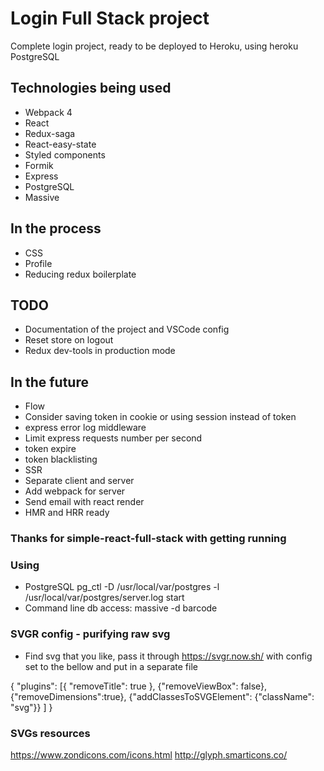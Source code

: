 # Login Full Stack project

Complete login project, ready to be deployed to Heroku, using heroku PostgreSQL

## Technologies being used

- Webpack 4
- React
- Redux-saga
- React-easy-state
- Styled components
- Formik
- Express
- PostgreSQL
- Massive

## In the process

- CSS
- Profile
- Reducing redux boilerplate

## TODO

- Documentation of the project and VSCode config
- Reset store on logout
- Redux dev-tools in production mode

## In the future

- Flow
- Consider saving token in cookie or using session instead of token
- express error log middleware
- Limit express requests number per second
- token expire
- token blacklisting
- SSR
- Separate client and server
- Add webpack for server
- Send email with react render
- HMR and HRR ready

### Thanks for simple-react-full-stack with getting running

### Using

- PostgreSQL pg_ctl -D /usr/local/var/postgres -l /usr/local/var/postgres/server.log start
- Command line db access: massive -d barcode

### SVGR config - purifying raw svg

- Find svg that you like, pass it through https://svgr.now.sh/ with config set to the bellow and put in a separate file

{ "plugins": [{ "removeTitle": true }, {"removeViewBox": false},{"removeDimensions":true},
{"addClassesToSVGElement": {"className": "svg"}} ] }

### SVGs resources

https://www.zondicons.com/icons.html
http://glyph.smarticons.co/
